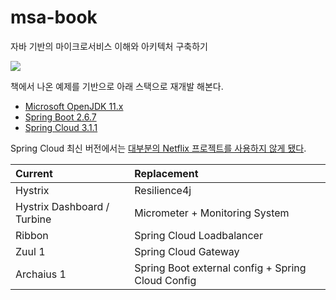 # msa-book

자바 기반의 마이크로서비스 이해와 아키텍처 구축하기

![](https://i.imgur.com/PZ4jtJ1.png)

책에서 나온 예제를 기반으로 아래 스택으로 재개발 해본다.

* [Microsoft OpenJDK 11.x](https://www.baeldung.com/java-11-new-features)
* [Spring Boot 2.6.7](https://spring.io/projects/spring-boot)
* [Spring Cloud 3.1.1](https://spring.io/projects/spring-cloud)

Spring Cloud 최신 버전에서는 [대부분의 Netflix 프로젝트를 사용하지 않게 됐다](https://spring.io/blog/2018/12/12/spring-cloud-greenwich-rc1-available-now).

| Current                     | Replacement                                       |
|:----------------------------|:--------------------------------------------------|
| Hystrix                     | Resilience4j                                      |
| Hystrix Dashboard / Turbine | Micrometer + Monitoring System                    |
| Ribbon                      | Spring Cloud Loadbalancer                         |
| Zuul 1                      | Spring Cloud Gateway                              |
| Archaius 1                  | Spring Boot external config + Spring Cloud Config |
